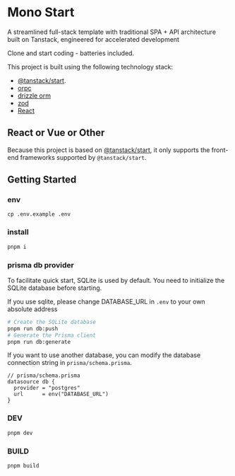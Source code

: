 # Mono Start
A streamlined full-stack template with traditional SPA + API architecture built on Tanstack, engineered for accelerated development

Clone and start coding - batteries included.

This project is built using the following technology stack:

- [@tanstack/start](https://tanstack.com/start/latest).
- [orpc](https://orpc.unnoq.com/)
- [drizzle orm](https://orm.drizzle.team/)
- [zod](https://zod.dev/)
- [React](https://reactjs.org/)

## React or Vue or Other
Because this project is based on [@tanstack/start](https://tanstack.com/start/latest), it only supports the front-end frameworks supported by `@tanstack/start`.
## Getting Started
### env
```
cp .env.example .env
```

### install

```bash
pnpm i
```
### prisma db provider
To facilitate quick start, SQLite is used by default. You need to initialize the SQLite database before starting.

If you use sqlite, please change DATABASE_URL in `.env` to your own absolute address

```bash
# Create the SQLite database
pnpm run db:push
# Generate the Prisma client
pnpm run db:generate
```
If you want to use another database, you can modify the database connection string in `prisma/schema.prisma`.
```prisma
// prisma/schema.prisma
datasource db {
  provider = "postgres" 
  url      = env("DATABASE_URL")
}
```

### DEV
```bash
pnpm dev
```
### BUILD
```bash
pnpm build
```
